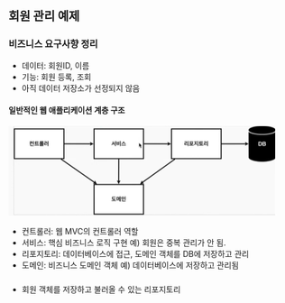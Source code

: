 ## 회원 관리 예제 

### 비즈니스 요구사향 정리
- 데이터: 회원ID, 이름
- 기능: 회원 등록, 조회
- 아직 데이터 저장소가 선정되지 않음

#### 일반적인 웹 애플리케이션 계층 구조

<img src="./img/01.PNG"/>

- 컨트롤러: 웹 MVC의 컨트롤러 역할
- 서비스: 핵심 비즈니스 로직 구현 예) 회원은 중복 관리가 안 됨.
- 리포지토리: 데이터베이스에 접근, 도메인 객체를 DB에 저장하고 관리
- 도메인: 비즈니스 도메인 객체 예) 데이터베이스에 저장하고 관리됨


### 
- 회원 객체를 저장하고 불러올 수 있는 리포지토리
